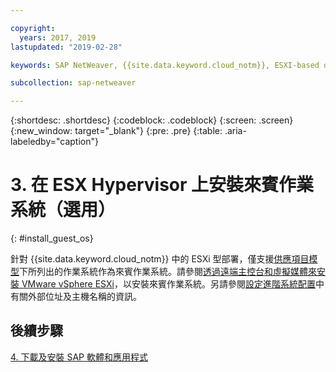 ```yaml
---

copyright:
  years: 2017, 2019
lastupdated: "2019-02-28"

keywords: SAP NetWeaver, {{site.data.keyword.cloud_notm}}, ESXI-based deployments, SAP Certified

subcollection: sap-netweaver

---
```


{:shortdesc: .shortdesc}
{:codeblock: .codeblock}
{:screen: .screen}
{:new_window: target="_blank"}
{:pre: .pre}
{:table: .aria-labeledby="caption"}

# 3. 在 ESX Hypervisor 上安裝來賓作業系統（選用）
{: #install_guest_os}

針對 {{site.data.keyword.cloud_notm}} 中的 ESXi 型部署，僅支援[供應項目模型](/docs/infrastructure/sap-netweaver?topic=sap-netweaver-offer_model#offer_model)下所列出的作業系統作為來賓作業系統。請參閱[透過遠端主控台和虛擬媒體來安裝 VMware vSphere ESXi](/docs/infrastructure/vmware?topic=VMware-installing-vsphere-esxi#installing-vsphere-esxi)，以安裝來賓作業系統。另請參閱[設定進階系統配置](/docs/infrastructure/sap-netweaver?topic=sap-netweaver-adv_config#adv_config)中有關外部位址及主機名稱的資訊。

## 後續步驟

  [4. 下載及安裝 SAP 軟體和應用程式](/docs/infrastructure/sap-netweaver?topic=sap-netweaver-install_sap#install_sap)
